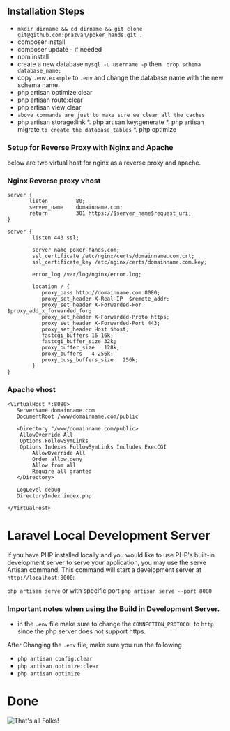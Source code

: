## Installation Steps 

*  `mkdir dirname && cd dirname && git clone git@github.com:prazvan/poker_hands.git .`
*  composer install 
*  composer update  - if needed
*  npm install
*  create a new database `mysql -u username -p` then ` drop schema database_name;`
*  copy `.env.example` to `.env` and change the database name with the new schema name.
*  php artisan optimize:clear
*  php artisan route:clear
*  php artisan view:clear
* `above commands are just to make sure we clear all the caches`
*  php artisan storage:link
*. php artisan key:generate
*. php artisan migrate `to create the database tables`
*. php optimize

### Setup for Reverse Proxy with Nginx and Apache

below are two virtual host for nginx as a reverse proxy and apache.

### Nginx Reverse proxy vhost
````
server {
       listen         80;
       server_name    domainname.com;
       return         301 https://$server_name$request_uri;
}

server {
        listen 443 ssl;

        server_name poker-hands.com;
        ssl_certificate /etc/nginx/certs/domainname.com.crt;
        ssl_certificate_key /etc/nginx/certs/domainname.com.key;

        error_log /var/log/nginx/error.log;

        location / {
           proxy_pass http://domainname.com:8080;
           proxy_set_header X-Real-IP  $remote_addr;
           proxy_set_header X-Forwarded-For $proxy_add_x_forwarded_for;
           proxy_set_header X-Forwarded-Proto https;
           proxy_set_header X-Forwarded-Port 443;
           proxy_set_header Host $host;
           fastcgi_buffers 16 16k;
           fastcgi_buffer_size 32k;
           proxy_buffer_size   128k;
           proxy_buffers   4 256k;
           proxy_busy_buffers_size   256k;
        }
}
````
### Apache vhost
````
<VirtualHost *:8080>
   ServerName domainname.com
   DocumentRoot /www/domainname.com/public

   <Directory "/www/domainname.com/public>
   	AllowOverride All
	Options FollowSymLinks
	Options Indexes FollowSymLinks Includes ExecCGI
    	AllowOverride All
        Order allow,deny
        Allow from all
        Require all granted
   </Directory>

   LogLevel debug
   DirectoryIndex index.php

</VirtualHost>
````

# Laravel Local Development Server

If you have PHP installed locally and you would like to use PHP's 
built-in development server to serve your application, you may use 
the serve Artisan command. This command will start a 
development server at `http://localhost:8000`:

`php artisan serve` or with specific port `php artisan serve --port 8080`

### Important notes when using the Build in Development Server.

* in the `.env` file make sure to change the `CONNECTION_PROTOCOL` to `http`
since the php server does not support https. 

After Changing the `.env` file, make sure you run the following

* `php artisan config:clear` 
* `php artisan optimize:clear`
* `php artisan optimize`

# Done
![That's all Folks!](https://i.pinimg.com/originals/ae/c2/8f/aec28f0b31f6f5bbf6c6b4321eed2186.jpg)
